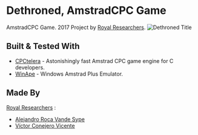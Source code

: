 # Dethroned, AmstradCPC Game
AmstradCPC Game. 2017 Project by [Royal Researchers](https://twitter.com/royalrsrch).
![Dethroned Title](https://i.imgur.com/YPPGB3V.png)

## Built & Tested With

* [CPCtelera](https://github.com/lronaldo/cpctelera.git) - Astonishingly fast Amstrad CPC game engine for C developers.
* [WinApe](http://www.winape.net/) - Windows Amstrad Plus Emulator.

## Made By

[Royal Researchers](https://twitter.com/royalrsrch) :

* [Alejandro Roca Vande Sype](https://github.com/AlexRoca95)
* [Víctor Conejero Vicente](https://github.com/vcv8)
